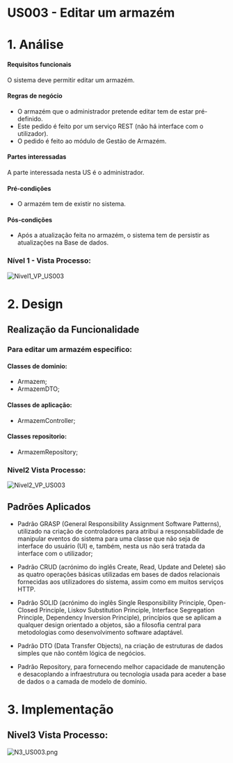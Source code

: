 # US003 - Editar um armazém

# 1. Análise

#### Requisitos funcionais
O sistema deve permitir editar um armazém.

#### Regras de negócio
* O armazém que o administrador pretende editar tem de estar pré-definido. 
* Este pedido é feito por um serviço REST (não há interface com o utilizador).
* O pedido é feito ao módulo de Gestão de Armazém. 

#### Partes interessadas
A parte interessada nesta US é o administrador.

#### Pré-condições
* O armazém tem de existir no sistema.

#### Pós-condições
* Após a atualização feita no armazém, o sistema tem de persistir as atualizações na Base de dados.

### Nível 1 - Vista Processo:
![Nivel1_VP_US003](https://bitbucket.org/claudiafreitas/lei-22-s5/wiki/diagramas/nivel1/US003/Nivel1_VP_US003.jpg)

# 2. Design

##  Realização da Funcionalidade
### Para editar um armazém especifico: 

#### Classes de dominio: 
* Armazem; 
* ArmazemDTO;

#### Classes de aplicação:  
* ArmazemController; 

#### Classes repositorio: 
* ArmazemRepository;


### Nivel2 Vista Processo:
![Nivel2_VP_US003](https://bitbucket.org/claudiafreitas/lei-22-s5/wiki/diagramas/nivel2/US003/Nivel2_VP_US003.jpg)


##  Padrões Aplicados

* Padrão GRASP (General Responsibility Assignment Software Patterns), utilizado na criação de controladores para atribui a responsabilidade de manipular eventos do sistema para uma classe que não seja de interface do usuário (UI) e, também, nesta us não será tratada da interface com o utilizador;

* Padrão CRUD (acrónimo do inglês Create, Read, Update and Delete) são as quatro operações básicas utilizadas em bases de dados relacionais fornecidas aos utilizadores do sistema, assim como em muitos serviços HTTP.

* Padrão SOLID (acrónimo do inglês Single Responsibility Principle, Open-Closed Principle, Liskov Substitution Principle, Interface Segregation Principle, Dependency Inversion Principle), princípios que se aplicam a qualquer design orientado a objetos, são a filosofia central para metodologias como desenvolvimento software adaptável.

* Padrão DTO (Data Transfer Objects), na criação de estruturas de dados simples que não contêm lógica de negócios.

* Padrão Repository, para fornecendo melhor capacidade de manutenção e desacoplando a infraestrutura ou tecnologia usada para aceder a base de dados o a camada de modelo de domínio.

# 3. Implementação

## Nivel3 Vista Processo:
![N3_US003.png](https://bitbucket.org/claudiafreitas/lei-22-s5/wiki/diagramas/nivel3/US003/Nivel3_VP_US003.jpg)